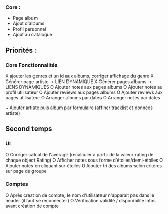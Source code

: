 ### Core :
- Page album
- Ajout d'albums
- Profil personnel
- Ajout au catalogue

## Priorités :

### Core Fonctionnalités
X ajouter les genres et un id aux albums, corriger affichage du genre
X Générer page artiste -> LIEN DYNAMIQUE
X Générer pages albums -> LIENS DYNAMIQUES
O Ajouter notes aux pages albums
O Ajouter notes au profil utilisateur
O Ajouter reviews aux pages albums
O Ajouter reviews aux pages utilisateur
O Arranger albums par dates
O Arranger notes par dates


~ Ajouter artiste puis album par formulaire (affiner tracklist et données artiste)


## Second temps
### UI
O Corriger calcul de l'average (recalculer à partir de la valeur rating de chaque object Rating)
O Afficher notes sous forme d'étoiles/demi-étoiles
O Ajouter notes en cliquant sur étoiles
O Ajouter tri des albums selon critères sur page de groupe


### Comptes
O Après création de compte, le nom d'utilisateur n'apparait pas dans le header (il faut se reconnecter)
O Vérification validité / disponibilité infos avant création de compte